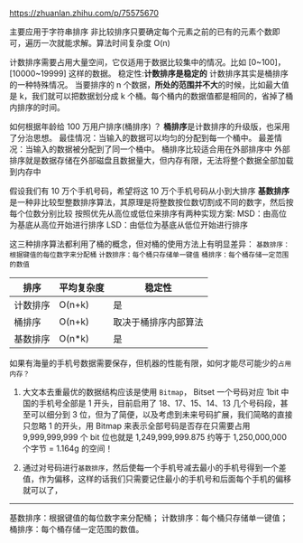 https://zhuanlan.zhihu.com/p/75575670

主要应用于字符串排序
非比较排序只要确定每个元素之前的已有的元素个数即可，遍历一次就能求解。算法时间复杂度 O(n)

计数排序需要占用大量空间，它仅适用于数据比较集中的情况。比如 [0~100]，[10000~19999] 这样的数据。
稳定性:**计数排序是稳定的**
计数排序其实是桶排序的一种特殊情况。
当要排序的 n 个数据，**所处的范围并不大**的时候，比如最大值是 k，我们就可以把数据划分成 k 个桶。每个桶内的数据值都是相同的，省掉了桶内排序的时间。

如何根据年龄给 100 万用户排序(桶排序) ？
**桶排序**是计数排序的升级版，也采用了分治思想。
最佳情况：当输入的数据可以均匀的分配到每一个桶中。 最差情况：当输入的数据被分配到了同一个桶中。
桶排序比较适合用在外部排序中
外部排序就是数据存储在外部磁盘且数据量大，但内存有限，无法将整个数据全部加载到内存中

假设我们有 10 万个手机号码，希望将这 10 万个手机号码从小到大排序
**基数排序**是一种非比较型整数排序算法，其原理是将整数按位数切割成不同的数字，然后按每个位数分别比较
按照优先从高位或低位来排序有两种实现方案:
MSD：由高位为基底从高位开始进行排序
LSD：由低位为基底从低位开始进行排序

这三种排序算法都利用了桶的概念，但对桶的使用方法上有明显差异：
`基数排序：根据键值的每位数字来分配桶`
`计数排序：每个桶只存储单一键值`
`桶排序：每个桶存储一定范围的数值`

| 排序     | 平均复杂度 | 稳定性               |
| -------- | ---------- | -------------------- |
| 计数排序 | O(n+k)     | 是                   |
| 桶排序   | O(n+k)     | 取决于桶排序内部算法 |
| 基数排序 | O(n\*k)    | 是                   |

如果有海量的手机号数据需要保存，但机器的性能有限，如何才能尽可能少的`占用内存？`

1. 大文本去重最优的数据结构应该是使用 `Bitmap`，
   Bitset 一个号码对应 1bit
   中国的手机号全部是 1 开头，目前启用了 18、17、15、14、13 几个号码段，甚至可以细分到 3 位，但为了简便，以及考虑到未来号码扩展，我们简略的直接只忽略 1 的开头，用 Bitmap 来表示全部号码是否存在只需要占用 9,999,999,999 个 bit 位也就是 1,249,999,999.875 约等于 1,250,000,000 个字节 = 1.164g 的空间！

2. 通过对号码进行`基数排序`，然后使每一个手机号减去最小的手机号得到一个差值，作为偏移，这样的话我们只需要记住最小的手机号和后面每个手机的偏移就可以了，

---

基数排序：根据键值的每位数字来分配桶；
计数排序：每个桶只存储单一键值；
桶排序：每个桶存储一定范围的数值。
